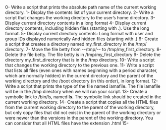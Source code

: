 0- Write a script that prints the absolute path name of the current working directory.
1- Display the contents list of your current directory.
2- Write a script that changes the working directory to the user’s home directory.
3- Display current directory contents in a long format
4- Display current directory contents, including hidden files (starting with .). Use the long format.
5- Display current directory contents:
    Long format
    with user and group IDs displayed numerically
    And hidden files (starting with .)
6- Create a script that creates a directory named my_first_directory in the /tmp/ directory.
7- Move the file betty from --/tmp/-- to /tmp/my_first_directory. 
8- Delete the file betty.
    The file betty is in /tmp/my_first_directory
9- Delete the directory my_first_directory that is in the /tmp directory.
10- Write a script that changes the working directory to the previous one.
11- Write a script that lists all files (even ones with names beginning with a period character, which are normally hidden) in the current directory and the parent of the working directory and the /boot directory (in this order), in long format.
12- Write a script that prints the type of the file named iamafile. The file iamafile will be in the /tmp directory when we will run your script.
13- Create a symbolic link to /bin/ls, named __ls__. The symbolic link should be created in the current working directory.
14- Create a script that copies all the HTML files from the current working directory to the parent of the working directory, but only copy files that did not exist in the parent of the working directory or were newer than the versions in the parent of the working directory.
     You can consider that all HTML files have the extension .html
15-

